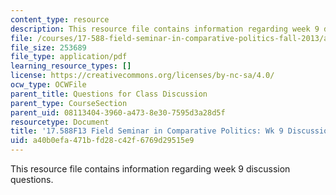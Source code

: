 ```yaml
---
content_type: resource
description: This resource file contains information regarding week 9 discussion questions.
file: /courses/17-588-field-seminar-in-comparative-politics-fall-2013/a40b0efa471bfd28c42f6769d29515e9_MIT17_588F13_Week9Question.pdf
file_size: 253689
file_type: application/pdf
learning_resource_types: []
license: https://creativecommons.org/licenses/by-nc-sa/4.0/
ocw_type: OCWFile
parent_title: Questions for Class Discussion
parent_type: CourseSection
parent_uid: 08113404-3960-a473-8e30-7595d3a28d5f
resourcetype: Document
title: '17.588F13 Field Seminar in Comparative Politics: Wk 9 Discussion Questions'
uid: a40b0efa-471b-fd28-c42f-6769d29515e9
---
```

This resource file contains information regarding week 9 discussion questions.